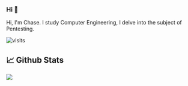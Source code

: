 ### Hi 👋

Hi, I'm Chase. I study Computer Engineering, I delve into the subject of Pentesting.


![visits](https://komarev.com/ghpvc/?username=not-root)
## 📈 Github Stats
 <img src="https://github-readme-stats.vercel.app/api/top-langs/?username=not-root&layout=compact&text_color=FF9DD9&title_color=FF9DD9&bg_color=141321&count_private=true&include_all_commits=true&langs_count=10&hide_title=true" />
